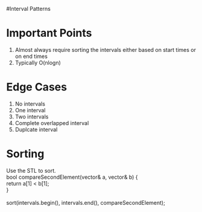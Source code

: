 #Interval Patterns


<h1>Important Points</h1>
<ol>
  <li>Almost always require sorting the intervals either based on start times or on end times</li>
  <li>Typically O(nlogn)</li>
</ol>

<h1>Edge Cases</h1>
<ol>
  <li>No intervals</li>
  <li>One interval</li>
  <li>Two intervals</li>
  <li>Complete overlapped interval</li>
  <li>Duplcate interval</li>
</ol>

<h1>Sorting</h1>
Use the STL to sort. <br/>
bool compareSecondElement(vector<int>& a, vector<int>& b) { <br/>
    return a[1] < b[1]; <br/>
} <br/>
 <br/>
sort(intervals.begin(), intervals.end(), compareSecondElement);
